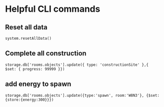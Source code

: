 # Helpful CLI commands

## Reset all data 

```
system.resetAllData()
```

## Complete all construction

```
storage.db['rooms.objects'].update({ type: 'constructionSite' },{ $set: { progress: 99999 }})
```

## add energy to spawn

```
storage.db['rooms.objects'].update({type:'spawn', room:'W8N3'}, {$set:{store:{energy:300}}})
```